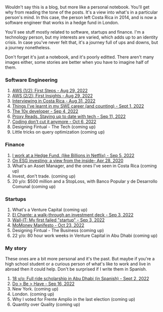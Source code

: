 Wouldn't say this is a blog, but more like a personal notebook. You'll get why from reading the tone of the posts. It's a view into what's in a particular person's mind. In this case, the person left Costa Rica in 2014, and is now a software engineer that works in a hedge fund in London. 

You'll see stuff mostly related to software, startups and finance. I'm a technology person, but my interests are varied, which adds up to an identity crisis. In case you've never felt that, it's a journey full of ups and downs, but a journey nonetheless.

Don't forget it's just a notebook, and it's poorly editted. There aren't many images either, some stories are better when you have to imagine half of them.

### Software Engineering

1. [AWS (1/2): First Steps - Aug 29, 2022](/blog?post=aws-first-steps)
1. [AWS (2/2): First Insights - Aug 29, 2022](/blog?post=aws-first-insights)
1. [Interviewing in Costa Rica - Aug 31, 2022](/blog?post=interviewing-in-costarica)
1. [Things I've learnt in my SWE career (and counting) - Sept 1, 2022](/blog?post=things-i-learnt-swe)
2. [The 10x developer - Sep 4, 2022](/blog?post=10x-developer)
2. [Proxy Reads. Staying up to date with tech - Sep 11, 2022](/blog?post=proxy-reads)
3. [Coding don't cut it anymore - Oct 6, 2022](/blog?post=coding-dont-cut-it)
4. Designing Fintual - The Tech (coming up)
5. Little tricks on query optimization (coming up)

### Finance

1. [I work at a Hedge Fund. (like Billions in Netflix) - Sep 5, 2022](/blog?post=what-is-a-hedge-fund)
1. [On ESG investing: a view from the inside- Apr 28, 2020](/blog?post=on-esg)
1. What's an Asset Manager, and the ones I've seen in Costa Rica (coming up)
1. Invest, don't trade. (coming up)
1. 20 y/o: $500 million and a StopLoss, with Banco Popular y de Desarrollo Comunal (coming up)


### Startups

1. What's a Venture Capital (coming up)
2. [El Chante: a walk-through an investment deck - Sep 3, 2022](/blog?post=el-chante)
3. [Wall-IT: My first failed "startup" - Sep 3, 2022](/blog?post=wall-it)
4. [MoMoney Manifesto - Oct 23, 2022](/blog?post=mo-money-manifesto)
5. Designing Fintual - The Business (coming up)
6. 22 y/o: 80 hour work weeks in Venture Capital in Abu Dhabi (coming up)


### My story

These ones are a bit more personal and it's the past. But maybe if you're a high school student or a curious person of what's like to work and live in abroad then it could help. Don't be surprised if I write them in Spanish.

1. [18 y/o: Full ride scholarship in Abu Dhabi (in Spanish) - Sept 2, 2022](/blog?post=nyuad-scholarship)
2. [Do > Be > Have - Sep 16, 2022](/blog?post=do-be-have)
3. New York. (coming up)
4. London. (coming up)
5. Why I voted for Frente Amplio in the last election (coming up)
6. Quantity over Quality (coming up)
